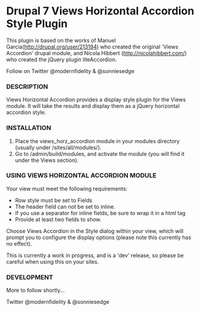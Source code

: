 Drupal 7 Views Horizontal Accordion Style Plugin
================================================

This plugin is based on the works of Manuel Garcia(http://drupal.org/user/213194) who created the original 'Views Accordion' drupal module, and Nicola Hibbert (http://nicolahibbert.com/) who created the jQuery plugin liteAccordion. 

Follow on Twitter @modernfidelity & @sonniesedge

### DESCRIPTION 

Views Horizontal Accordion provides a display style plugin for the Views module.
It will take the results and display them as a jQuery horizontal accordion style. 


### INSTALLATION 

1. Place the views_horz_accordion module in your modules directory (usually under /sites/all/modules/).
2. Go to /admin/build/modules, and activate the module (you will find it under the Views section).


### USING VIEWS HORIZONTAL ACCORDION MODULE 

Your view must meet the following requirements:

  * Row style must be set to Fields
  * The header field can not be set to inline.
  * If you use a separator for inline fields, be sure to wrap it in a html tag
  * Provide at least two fields to show.

Choose Views Accordion in the Style dialog within your view, which will prompt you to configure the display options (please note this currently has no effect).

This is currently a work in progress, and is a 'dev' release, so please be careful when using this on your sites.

### DEVELOPMENT

More to follow shortly...

Twitter @modernfidelity & @sonniesedge


